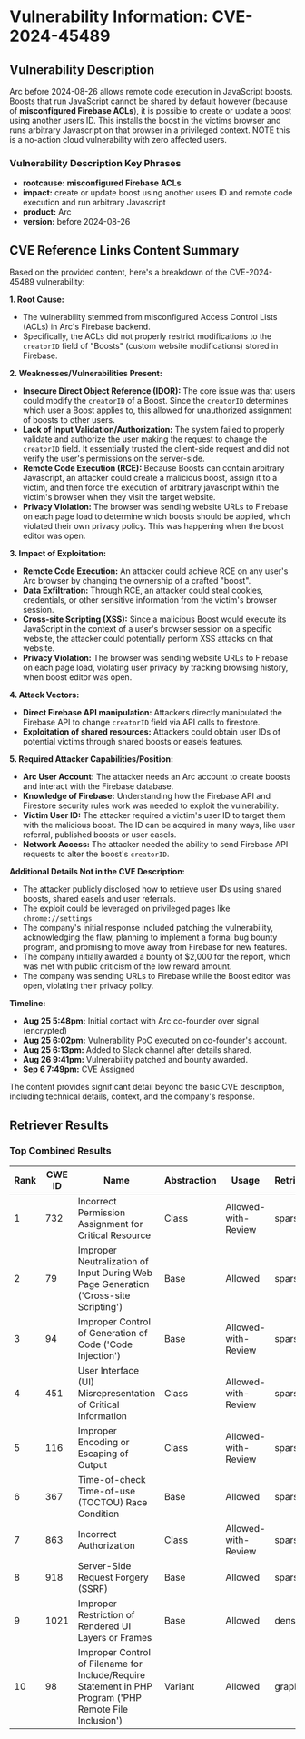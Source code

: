 # Vulnerability Information: CVE-2024-45489

## Vulnerability Description
Arc before 2024-08-26 allows remote code execution in JavaScript boosts. Boosts that run JavaScript cannot be shared by default however (because of **misconfigured Firebase ACLs**), it is possible to create or update a boost using another users ID. This installs the boost in the victims browser and runs arbitrary Javascript on that browser in a privileged context. NOTE this is a no-action cloud vulnerability with zero affected users.

### Vulnerability Description Key Phrases
- **rootcause:** **misconfigured Firebase ACLs**
- **impact:** create or update boost using another users ID and remote code execution and run arbitrary Javascript
- **product:** Arc
- **version:** before 2024-08-26

## CVE Reference Links Content Summary
Based on the provided content, here's a breakdown of the CVE-2024-45489 vulnerability:

**1. Root Cause:**

*   The vulnerability stemmed from misconfigured Access Control Lists (ACLs) in Arc's Firebase backend.
*   Specifically, the ACLs did not properly restrict modifications to the `creatorID` field of "Boosts" (custom website modifications) stored in Firebase.

**2. Weaknesses/Vulnerabilities Present:**

*   **Insecure Direct Object Reference (IDOR):** The core issue was that users could modify the `creatorID` of a Boost. Since the `creatorID` determines which user a Boost applies to, this allowed for unauthorized assignment of boosts to other users.
*   **Lack of Input Validation/Authorization:** The system failed to properly validate and authorize the user making the request to change the `creatorID` field. It essentially trusted the client-side request and did not verify the user's permissions on the server-side.
*   **Remote Code Execution (RCE):** Because Boosts can contain arbitrary Javascript, an attacker could create a malicious boost, assign it to a victim, and then force the execution of arbitrary javascript within the victim's browser when they visit the target website.
*   **Privacy Violation:** The browser was sending website URLs to Firebase on each page load to determine which boosts should be applied, which violated their own privacy policy. This was happening when the boost editor was open.

**3. Impact of Exploitation:**

*   **Remote Code Execution:** An attacker could achieve RCE on any user's Arc browser by changing the ownership of a crafted "boost".
*   **Data Exfiltration:** Through RCE, an attacker could steal cookies, credentials, or other sensitive information from the victim's browser session.
*   **Cross-site Scripting (XSS):** Since a malicious Boost would execute its JavaScript in the context of a user's browser session on a specific website, the attacker could potentially perform XSS attacks on that website.
*   **Privacy Violation:** The browser was sending website URLs to Firebase on each page load, violating user privacy by tracking browsing history, when boost editor was open.

**4. Attack Vectors:**

*   **Direct Firebase API manipulation:** Attackers directly manipulated the Firebase API to change `creatorID` field via API calls to firestore.
*   **Exploitation of shared resources:** Attackers could obtain user IDs of potential victims through shared boosts or easels features.

**5. Required Attacker Capabilities/Position:**

*   **Arc User Account:** The attacker needs an Arc account to create boosts and interact with the Firebase database.
*   **Knowledge of Firebase:** Understanding how the Firebase API and Firestore security rules work was needed to exploit the vulnerability.
*   **Victim User ID:** The attacker required a victim's user ID to target them with the malicious boost. The ID can be acquired in many ways, like user referral, published boosts or user easels.
*   **Network Access:** The attacker needed the ability to send Firebase API requests to alter the boost's `creatorID`.

**Additional Details Not in the CVE Description:**

*   The attacker publicly disclosed how to retrieve user IDs using shared boosts, shared easels and user referrals.
*   The exploit could be leveraged on privileged pages like `chrome://settings`
*   The company's initial response included patching the vulnerability, acknowledging the flaw, planning to implement a formal bug bounty program, and promising to move away from Firebase for new features.
*   The company initially awarded a bounty of $2,000 for the report, which was met with public criticism of the low reward amount.
*   The company was sending URLs to Firebase while the Boost editor was open, violating their privacy policy.

**Timeline:**
*   **Aug 25 5:48pm:** Initial contact with Arc co-founder over signal (encrypted)
*   **Aug 25 6:02pm:** Vulnerability PoC executed on co-founder's account.
*   **Aug 25 6:13pm:** Added to Slack channel after details shared.
*   **Aug 26 9:41pm:** Vulnerability patched and bounty awarded.
*   **Sep 6 7:49pm:** CVE Assigned

The content provides significant detail beyond the basic CVE description, including technical details, context, and the company's response.

## Retriever Results

### Top Combined Results

| Rank | CWE ID | Name | Abstraction | Usage  | Retrievers | Individual Scores |
|------|--------|------|-------------|-------|------------|-------------------|
| 1 | 732 | Incorrect Permission Assignment for Critical Resource | Class | Allowed-with-Review | sparse | 0.384 |
| 2 | 79 | Improper Neutralization of Input During Web Page Generation ('Cross-site Scripting') | Base | Allowed | sparse | 0.377 |
| 3 | 94 | Improper Control of Generation of Code ('Code Injection') | Base | Allowed-with-Review | sparse | 0.374 |
| 4 | 451 | User Interface (UI) Misrepresentation of Critical Information | Class | Allowed-with-Review | sparse | 0.359 |
| 5 | 116 | Improper Encoding or Escaping of Output | Class | Allowed-with-Review | sparse | 0.358 |
| 6 | 367 | Time-of-check Time-of-use (TOCTOU) Race Condition | Base | Allowed | sparse | 0.353 |
| 7 | 863 | Incorrect Authorization | Class | Allowed-with-Review | sparse | 0.352 |
| 8 | 918 | Server-Side Request Forgery (SSRF) | Base | Allowed | sparse | 0.350 |
| 9 | 1021 | Improper Restriction of Rendered UI Layers or Frames | Base | Allowed | dense | 0.492 |
| 10 | 98 | Improper Control of Filename for Include/Require Statement in PHP Program ('PHP Remote File Inclusion') | Variant | Allowed | graph | 0.002 |

